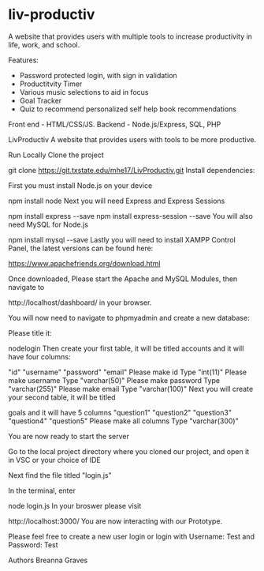 # liv-productiv
A website that provides users with multiple tools to increase productivity in life, work, and school. 

Features:
* Password protected login, with sign in validation
* Productitvity Timer
* Various music selections to aid in focus
* Goal Tracker
* Quiz to recommend personalized self help book recommendations 

Front end - HTML/CSS/JS. 
Backend - Node.js/Express, SQL, PHP

LivProductiv
A website that provides users with tools to be more productive.

Run Locally
Clone the project

  git clone https://git.txstate.edu/mhe17/LivProductiv.git
Install dependencies:

First you must install Node.js on your device

  npm install node
Next you will need Express and Express Sessions

  npm install express --save
  npm install express-session --save
You will also need MySQL for Node.js

  npm install mysql --save
Lastly you will need to install XAMPP Control Panel, the latest versions can be found here:

https://www.apachefriends.org/download.html

Once downloaded, Please start the Apache and MySQL Modules, then navigate to

  http://localhost/dashboard/
in your browser.

You will now need to navigate to phpmyadmin and create a new database:

Please title it:

  nodelogin
Then create your first table, it will be titled
  accounts
and it will have four columns:

  "id" "username" "password" "email"
Please make id Type "int(11)" Please make username Type "varchar(50)" Please make password Type "varchar(255)" Please make email Type "varchar(100)"
Next you will create your second table, it will be titled

  goals
and it will have 5 columns
  "question1" "question2" "question3" "question4" "question5"
Please make all columns Type "varchar(300)"

You are now ready to start the server

Go to the local project directory where you cloned our project, and open it in VSC or your choice of IDE

Next find the file titled "login.js"

In the terminal, enter

  node login.js
In your broswer please visit

http://localhost:3000/
You are now interacting with our Prototype.

Please feel free to create a new user login or login with Username: Test and Password: Test

Authors
Breanna Graves
